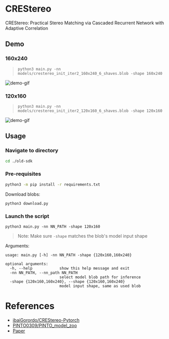 # CREStereo

CREStereo: Practical Stereo Matching via Cascaded Recurrent Network with Adaptive Correlation

## Demo

### 160x240

>```python3 main.py -nn models/crestereo_init_iter2_160x240_6_shaves.blob -shape 160x240```

![demo-gif](https://i.imgur.com/S4BElZo.png)


### 120x160

>```python3 main.py -nn models/crestereo_init_iter2_120x160_6_shaves.blob -shape 120x160```

![demo-gif](https://i.imgur.com/4Gpt2On.png)

## Usage

### Navigate to directory
```bash
cd ./old-sdk
```

### Pre-requisites

```bash
python3 -m pip install -r requirements.txt
```

Download blobs:
```
python3 download.py
```

### Launch the script

```
python3 main.py -nn NN_PATH -shape 120x160
``` 
> Note: Make sure `-shape` matches the blob's model input shape

Arguments:
```
usage: main.py [-h] -nn NN_PATH -shape {120x160,160x240}

optional arguments:
  -h, --help            show this help message and exit
  -nn NN_PATH, --nn_path NN_PATH
                        select model blob path for inference
  -shape {120x160,160x240}, --shape {120x160,160x240}
                        model input shape, same as used blob
```

# References
* [ibaiGorordo/CREStereo-Pytorch](https://github.com/ibaiGorordo/CREStereo-Pytorch)
* [PINTO0309/PINTO_model_zoo](https://github.com/PINTO0309/PINTO_model_zoo)
* [Paper](https://arxiv.org/abs/2203.11483)